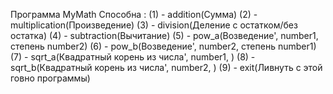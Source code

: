Программа MyMath 
Способна :
    (1) - addition(Сумма)
    (2) - multiplication(Произведение)
    (3) - division(Деление с остатком/без остатка)
    (4) - subtraction(Вычитание)
    (5) - pow_a(Возведение', number1, степень  number2)
    (6) - pow_b(Возведение', number2,  степень   number1)
    (7) - sqrt_a(Квадратный корень из числа', number1, )
    (8) - sqrt_b(Квадратный корень из числа', number2, )
    (9) - exit(Ливнуть с этой говно программы)
